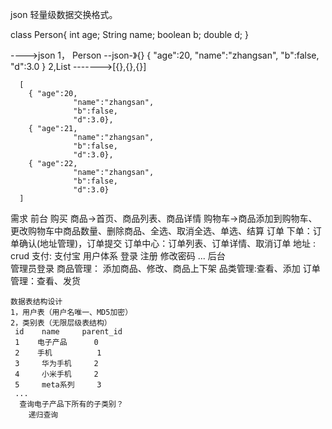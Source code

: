 json 轻量级数据交换格式。

 class  Person{
   int age;
   String name;
   boolean  b;
   double d;
 }
 
 ---->json
 1，  Person  --json-》{} 
       {
         "age":20,
         "name":"zhangsan",
         "b":false,
         "d":3.0
        }
 2,List<Person> ------->[{},{},{}]
 
      [
        { "age":20,
                  "name":"zhangsan",
                  "b":false,
                  "d":3.0},
        { "age":21,
                  "name":"zhangsan",
                  "b":false,
                  "d":3.0},
        { "age":22,
                  "name":"zhangsan",
                  "b":false,
                  "d":3.0}
      ]
      
  需求
  前台
    购买
      商品->首页、商品列表、商品详情
      购物车->商品添加到购物车、更改购物车中商品数量、删除商品、全选、取消全选、单选、结算
      订单
          下单：订单确认(地址管理)，订单提交
          订单中心：订单列表、订单详情、取消订单
      地址 : crud
      支付: 支付宝
    用户体系
       登录
       注册
       修改密码
       ...
   后台  
    管理员登录
    商品管理： 添加商品、修改、商品上下架
    品类管理:查看、添加
    订单管理：查看、发货
    
    数据表结构设计
    1，用户表（用户名唯一、MD5加密）
    2，类别表（无限层级表结构）
     id    name     parent_id       
     1    电子产品      0
     2    手机          1
     3     华为手机     2 
     4     小米手机     2
     5     meta系列     3
     ...
      查询电子产品下所有的子类别？
        递归查询
        
      
    
  
      


